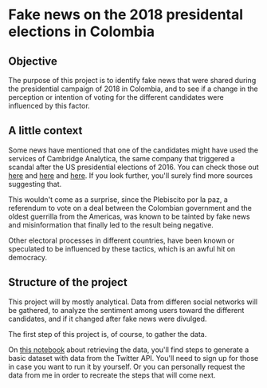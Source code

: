 # Fake news on the 2018 presidental elections in Colombia

## Objective

The purpose of this project is to identify fake news that were shared during the presidential campaign of 2018 in Colombia, and to see if a change in the perception or intention of voting for the different candidates were influenced by this factor.

## A little context

Some news have mentioned that one of the candidates might have used the services of Cambridge Analytica, the same company that triggered a scandal after the US presidential elections of 2016. You can check those out [here](https://colombiareports.com/cambridge-analytica-in-colombia-uribe-fuels-speculation-of-election-fraud/) and [here](https://www.pulzo.com/nacion/yohir-akerman-denuncia-asesoria-cambridge-analytica-centro-democratico-PP460015) and [here](https://www.elespectador.com/opinion/asesoria-secreta-columna-746323). If you look further, you'll surely find more sources suggesting that.

This wouldn't come as a surprise, since the Plebiscito por la paz, a referendum to vote on a deal between the Colombian government and the oldest guerrilla from the Americas, was known to be tainted by fake news and misinformation that finally led to the result being negative.

Other electoral processes in different countries, have been known or speculated to be influenced by these tactics, which is an awful hit on democracy.

## Structure of the project

This project will by mostly analytical. Data from differen social networks will be gathered, to analyze the sentiment among users toward the different candidates, and if it changed after fake news were divulged.

The first step of this project is, of course, to gather the data.

On [this notebook](./retrieving_the_data.ipynb) about retrieving the data, you'll find steps to generate a basic dataset with data from the Twitter API. You'll need to sign up for those in case you want to run it by yourself. Or you can personally request the data from me in order to recreate the steps that will come next.